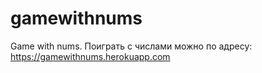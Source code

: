 # gamewithnums #

Game with nums.
Поиграть с числами можно по адресу: <https://gamewithnums.herokuapp.com>
